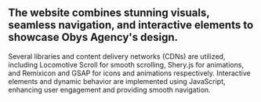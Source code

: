 The website combines stunning visuals, seamless navigation, and interactive elements to showcase Obys Agency's design.
------------------------------------------------------------------------------------------------------------------------------------------------------------------------------------------------------------------------
Several libraries and content delivery networks (CDNs) are utilized, including Locomotive Scroll for smooth scrolling, Shery.js for animations, and Remixicon and GSAP for icons and animations respectively.
Interactive elements and dynamic behavior are implemented using JavaScript, enhancing user engagement and providing smooth navigation.

